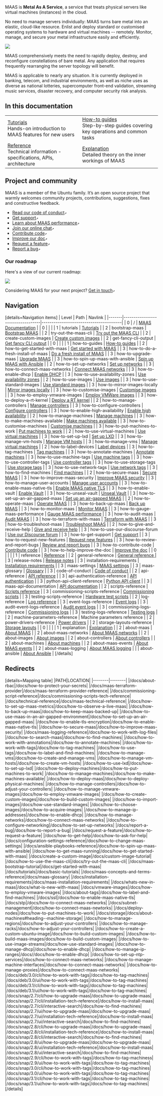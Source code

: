 <!-- "MAAS documentation" -->
MAAS is **Metal As A Service**, a service that treats physical servers like virtual machines (instances) in the cloud.

No need to manage servers individually: MAAS turns bare metal into an elastic, cloud-like resource. Enlist and deploy standard or customised operating systems to hardware and virtual machines -- remotely.  Monitor, manage, and secure your metal infrastructure easily and efficiently.

<a href="https://discourse.maas.io/uploads/default/original/1X/18456dbd3fbfec14eddd044816fd0719692282da.jpeg" target = "_blank"><img src="https://discourse.maas.io/uploads/default/original/1X/18456dbd3fbfec14eddd044816fd0719692282da.jpeg"></a>

MAAS comprehensively meets the need to rapidly deploy, destroy, and reconfigure constellations of bare metal.  Any application that requires frequently rearranging the server topology will benefit.

MAAS is applicable to nearly any situation.  It is currently deployed in banking, telecom, and industrial environments, as well as niche uses as diverse as national lotteries, supercomputer front-end validation, streaming music services, disaster recovery, and computer security risk analysis.

## In this documentation

|                                                                                       |                                                                                             |
|---------------------------------------------------------------------------------------|---------------------------------------------------------------------------------------------|
| [Tutorials](/t/6140)</br>  Hands-on introduction to MAAS features for new users       | [How-to guides](/t/6142) </br> Step-by-step guides covering key operations and common tasks |
| [Reference](/t/6143) </br> Technical information - specifications, APIs, architecture | [Explanation](/t/6141) </br> Detailed theory on the inner workings of MAAS                  |


## Project and community

MAAS is a member of the Ubuntu family. It’s an open source project that warmly welcomes community projects, contributions, suggestions, fixes and constructive feedback.

- [Read our code of conduct](https://ubuntu.com/community/code-of-conduct)`↗`
- [Get support](https://maas.io/docs/how-to-contact-us)`↗`
- [Learn about MAAS performance](https://maas.io/docs/maas-performance)`↗`
- [Join our online chat](https://discourse.maas.io)`↗`
- [Contribute code](https://launchpad.net/maas)`↗`
- [Improve our doc](https://maas.io/docs/how-to-help-improve-the-doc)`↗`
- [Request a feature](https://maas.io/docs/request-a-feature)`↗`
- [Report a bug](https://maas.io/docs/report-a-bug)`↗`

### Our roadmap

Here's a view of our current roadmap:

<a href="https://discourse.maas.io/uploads/default/original/2X/6/6cb3381fd1cfb2f3a871c281e118d2b94ee05bf1.jpeg" target = "_blank"><img src="https://discourse.maas.io/uploads/default/original/2X/6/6cb3381fd1cfb2f3a871c281e118d2b94ee05bf1.jpeg"></a>

Considering MAAS for your next project? [Get in touch](https://maas.io/docs/how-to-contact-us)`↗`

<!-- nohtml begin-nohtml -->
## Navigation

<!--
[details=Documentation versions]
| Path | Version |
|--|--|
|  | [snap-2.9](/t/unlisted-docs-testing/4315) |
| snap-2.8 | [snap-2.8](/t/unlisted-docs-testing-snap-2-8/4668) |
[/details]
-->

[details=Navigation items]
| Level | Path                              | Navlink                                 |
|-------|-----------------------------------|-----------------------------------------|
| 0     | /                                 | [MAAS Documentation](/t/-/6662)         |
| 0     |                                   |                                         |
| 1     | tutorials                         | [Tutorials](/t/-/6140)                  |
| 2     | bootstrap-maas                    | [Bootstrap MAAS](/t/-/5092)             |
| 2     | try-out-the-maas-cli              | [Try out the MAAS CLI](/t/-/5236)       |
| 2     | create-custom-images              | [Create custom images](/t/-/6102)       |
| 2     | get-fancy-cli-output              | [Get fancy CLI output](/t/-/6027)       |
| 0     |                                   |                                         |
| 1     | how-to-guides                     | [How-to guides](/t/-/6663)              |
| 2     | how-to-get-started-with-maas      | [Get started with MAAS](/t/-/6202)      |
| 3     | how-to-do-a-fresh-install-of-maas | [Do a fresh install of MAAS](/t/-/5128) |
| 3     | how-to-upgrade-maas               | [Upgrade MAAS](/t/-/5436)               |
| 3     | how-to-spin-up-maas-with-ansible  | [Spin up MAAS with Ansible](/t/-/6367)  |
| 2     | how-to-set-up-networks            | [Set up networks](/t/-/6174)            |
| 3     | how-to-connect-maas-networks      | [Connect MAAS networks](/t/-/5164)      |
| 3     | how-to-enable-dhcp                | [Enable DHCP](/t/-/5132)                |
| 3     | how-to-use-availability-zones     | [Use availability zones](/t/-/5152)     |
| 2     | how-to-use-images                 | [Use images](/t/-/6192)                 |
| 3     | how-to-use-standard-images        | [Use standard images](/t/-/5124)        |
| 3     | how-to-mirror-images-locally      | [Mirror images locally](/t/-/5927)      |
| 3     | how-to-customise-images           | [Customise images](/t/-/5104)           |
| 3     | how-to-employ-vmware-images       | [Employ VMWare images](/t/-/5144)       |
| 3     | how-to-deploy-a-rt-kernel         | [Deploy a RT kernel](/t/-/6658)         |
| 2     | how-to-manage-controllers         | [Manage controllers](/t/-/6498)         |
| 3     | how-to-configure-controllers      | [Configure controllers](/t/-/5172)      |
| 3     | how-to-enable-high-availability   | [Enable high availability](/t/-/5120)   |
| 2     | how-to-manage-machines            | [Manage machines](/t/-/6193)            |
| 3     | how-to-make-machines-available    | [Make machines available](/t/-/5160)    |
| 3     | how-to-customise-machines         | [Customise machines](/t/-/5108)         |
| 3     | how-to-put-machines-to-work       | [Put machines to work](/t/-/5112)       |
| 2     | how-to-use-virtual-machines       | [Use virtual machines](/t/-/6500)       |
| 3     | how-to-set-up-lxd                 | [Set up LXD](/t/-/5208)                 |
| 3     | how-to-manage-vm-hosts            | [Manage VM hosts](/t/-/5140)            |
| 3     | how-to-manage-vms                 | [Manage virtual machines](/t/-/5148)    |
| 2     | how-to-label-devices              | [Label devices](/t/-/6200)              |
| 3     | how-to-tag-machines               | [Tag machines](/t/-/5928)               |
| 3     | how-to-annotate-machines          | [Annotate machines](/t/-/5929)          |
| 3     | how-to-use-machine-tags           | [Use machine tags](/t/-/5224)           |
| 3     | how-to-use-controller-tags        | [Use controller tags](/t/-/5216)        |
| 3     | how-to-use-storage-tags           | [Use storage tags](/t/-/5232)           |
| 3     | how-to-use-network-tags           | [Use network tags](/t/-/5228)           |
| 3     | how-to-find-machines              | [Find machines](/t/-/5192)              |
| 2     | how-to-secure-maas                | [Secure MAAS](/t/-/6503)                |
| 3     | how-to-improve-maas-security      | [Improve MAAS security](/t/-/5196)      |
| 3     | how-to-manage-user-accounts       | [Manage user accounts](/t/-/5184)       |
| 3     | how-to-enable-maas-native-tls     | [Enable MAAS native TLS](/t/-/5116)     |
| 3     | how-to-enable-vault               | [Enable Vault](/t/-/6501)               |
| 3     | how-to-unseal-vault               | [Unseal Vault](/t/-/6502)               |
| 3     | how-to-set-up-an-air-gapped-maas  | [Set up an air-gapped MAAS](/t/-/5212)  |
| 2     | how-to-operate-maas               | [Operate MAAS](/t/-/6799)               |
| 3     | how-to-back-up-maas               | [Back up MAAS](/t/-/5096)               |
| 3     | how-to-monitor-maas               | [Monitor MAAS](/t/-/5204)               |
| 3     | how-to-gauge-maas-performance     | [Gauge MAAS performance](/t/-/6178)     |
| 3     | how-to-audit-maas                 | [Audit MAAS](/t/-/5987)                 |
| 3     | how-to-terraform-with-maas        | [Terraform with MAAS](/t/-/6327)        |
| 3     | how-to-troubleshoot-maas          | [Troubleshoot MAAS](/t/-/5333)          |
| 2     | how-to-give-and-receive-help      | [Give and receive help](/t/-/5248)      |
| 3     | how-to-use-our-discourse-forum    | [Use our Discourse forum](/t/-/6802)    |
| 3     | how-to-get-support                | [Get support](/t/-/6803)                |
| 3     | how-to-request-new-features       | [Request new features](/t/-/4447)       |
| 3     | how-to-review-and-report-bugs     | [Review and report bugs](/t/-/4446)     |
| 3     | how-to-contribute-code            | [Contribute code](/t/-/6805)            |
| 3     | how-to-help-improve-the-doc       | [Improve the doc](/t/-/4186)            |
| 0     |                                   |                                         |
| 1     | reference                         | [Reference](/t/-/6140)                  |
| 2     | general-reference                 | [General reference ](/t/-/6806)         |
| 3     | release-notes                     | [Release notes](/t/-/5292)              |
| 3     | installation-requirements         | [Installation requirements](/t/-/6233)  |
| 3     | maas-settings                     | [MAAS settings](/t/-/6347)              |
| 3     | maas-glossary                     | [Glossary](/t/-/5416)                   |
| 3     | code-of-conduct                   | [Code of conduct](/t/-/6807)            |
| 2     | api-reference                     | [API reference](/t/-/6665)              |
| 3     | api-authentication-reference      | [API authentication](/t/-/5060)         |
| 3     | python-api-client-reference       | [Python API client](/t/-/5404)          |
| 3     | maas-api-documentation            | [API documentation](/t/-/6839)          |
| 2     | scripts-reference                 | [Scripts reference](/t/-/6808)          |
| 3     | commissioning-scripts-reference   | [Commissioning scripts](/t/-/6605)      |
| 3     | testing-scripts-reference         | [Hardware test scripts](/t/-/5392)      |
| 2     | log-reference                     | [Log reference](/t/-/6811)              |
| 3     | event-logs-reference              | [Event logs](/t/-/5252)                 |
| 3     | audit-event-logs-reference        | [Audit event logs](/t/-/5256)           |
| 3     | commissioning-logs-reference      | [Commissioning logs](/t/-/5248)         |
| 3     | testing-logs-reference            | [Testing logs](/t/-/5314)               |
| 2     | machine-parameters-reference      | Machine parameters reference            |
| 2     | power-drivers-reference           | [Power drivers](/t/-/5246)              |
| 2     | storage-layouts-reference         | [Storage layouts](/t/-/5973)            |
| 0     |                                   |                                         |
| 1     | explanation                       | [Explanation](/t/-/6141)                |
| 2     | about-maas                        | [About MAAS](/t/-/6678)                 |
| 2     | about-maas-networks               | [About MAAS networks](/t/-/6680)        |
| 2     | about-images                      | [About images](/t/-/6685)               |
| 2     | about-controllers                 | [About controllers](/t/-/6690)          |
| 2     | about-machines                    | [About machines](/t/-/6695)             |
| 2     | about-maas-events                 | [About MAAS events](/t/-/6510)          |
| 2     | about-maas-logging                | [About MAAS logging](/t/-/6713)         |
|       | about-ansible                     | [About Ansible](/t/-/6888)              |
[/details]

<!--
| 3     | about-commissioning-logs           | [About commissioning logs](/t/-/6855)           |
| 3     | about-testing-logs                 | [About testing logs](/t/-/6856)                 |
| 3     | about-event-logs                   | [About event logs](/t/-/6700)                   |
| 3     | about-audit-logs                   | [About audit logs](/t/-/6857)                   |
| 3     | about-system-logs                  | [About system logs](/t/-/6858)                  |
| 3     | bout-region-logs                   | [About region logs](/t/-/6714)                  |
| 3     | about-rack-logs                    | [About rack logs](/t/-/6715)                    |
| 3     | about-maas-logs                    | [About MAAS logs](/t/-/6716)                    |
| 3     | about-other-logs-of-interest       | [About other logs of interest](/t/-/6718)       |
| 2     | about-labels                       | [About labels](/t/-/6709)                       |
| 3     | about-tags                         | [About tags](/t/-/6710)                         |
| 3     | about-annotations                  | [About annotations](/t/-/6711)                  |
| 2     | about-maas-security                | [About MAAS security](/t/-/6719)                |
| 3     | about-maas-security-best-practices | [About MAAS security best practices](/t/-/6859) |
| 3     | about-user-accounts                | [About user accounts](/t/-/6722)                |
| 3     | about-rbac-and-candid              | [About RBAC and Candid](/t/-/6724)              |
| 3     | about-tls-and-maas                 | [About TLS and MAAS](/t/-/6720)                 |
| 3     | about-vault-and-maas               | [About Vault and MAAS](/t/-/6723)               |
| 3     | about-air-gapped-maas              | [About air-gapped MAAS](/t/-/6721)              |
| 2     | about-maas-operations              | [About MAAS operations](/t/-/6725)              |
| 3     | about-backups                      | [About backups](/t/-/6728)                      |
| 3     | about-monitoring-maas              | [About monitoring MAAS](/t/-/6726)              |
| 3     | about-maas-performance             | [About MAAS performance](/t/-/6727)             |
| 3     | about-maas-and-ansible             | [About MAAS and Ansible](/t/-/6730)             |
| 3     | about-maas-and-terraforming        | [About MAAS and Terraforming](/t/-/6729)        |
| 3     | about-the-machine-lifecycle            | [About the machine lifecycle](/t/-/6696)            |
| 3     | about-the-machine-list                 | [About the machine list](/t/-/6701)                 |
| 3     | about-commissioning-scripts            | [About commissioning scripts](/t/-/6698)            |
| 3     | about-testing-scripts                  | [About testing scripts](/t/-/6699)                  |
| 3     | about-machine-related-events           | [About machine-related events](/t/-/6853)           |
| 3     | about-machine-storage                  | [About machine storage](/t/-/6702)                  |
| 3     | about-disk-erasure                     | [About disk erasure](/t/-/6703)                     |
| 2     | about-virtual-machines                 | [About virtual machines](/t/-/6704)                 |
| 3     | about-vm-hosting                       | [About VM hosting](/t/-/6705)                       |
| 3     | about-numa                             | [About NUMA](/t/-/6708)                             |
| 3     | about-overcommit                       | [About overcommit](/t/-/6854)                       |
| 3     | about-lxd                              | [About LXD](/t/-/6706)                              |
| 3     | about-rack-controllers                 | [About rack controllers](/t/-/6692)                 |
| 3     | about-region-controllers               | [About region controllers](/t/-/6691)               |
| 3     | about-region-rack-communication        | [About region-rack communication](/t/-/6693)        |
| 3     | about-controller-high-availability     | [About controller high availability](/t/-/6694)     |
| 3     | about-maas-images-and-streams          | [About MAAS images and streams](/t/-/6686)          |
| 3     | about-image-deployment                 | [About image deployment](/t/-/6688)                 |
| 3     | about-boot-sources                     | [About boot sources](/t/-/6850)                     |
| 3     | about-local-mirrors                    | [About local mirrors](/t/-/6687)                    |
| 3     | about-cloud-init                       | [About cloud-init](/t/-/6851)                       |
| 3     | about-kernel-options                   | [About kernel options](/t/-/6852)                   |
| 3     | about-custom-images                    | [About custom images](/t/-/6689)                    |
| 3     | about-pxe-booting                      | [About PXE booting](/t/-/6842)                      |
| 3     | about-power-drivers                    | [About power drivers](/t/-/6843)                    |
| 3     | about-discovery                        | [About discovery](/t/-/6844)                        |
| 3     | about-subnets                          | [About subnets](/t/-/6845)                          |
| 3     | about-vlans                            | [About VLANs](/t/-/6846)                            |
| 3     | about-proxies                          | [About proxies](/t/-/6847)                          |
| 3     | about-rpc                              | [About RPC](/t/-/6848)                              |
| 3     | about-availability-zones               | [About availability zones](/t/-/6849)               |
| 3     | what-maas-offers                       | [What MAAS offers](/t/-/6840)                       |
| 3     | how-maas-works                         | [How MAAS works](/t/-/6679)                         |
| 2     | primers                                | [Primers](/t/-/6841)                                |
| 3     | about-tcp-ip                           | [About TCP/IP](/t/-/6683)                           |
| 3     | about-dhcp                             | [About DHCP](/t/-/6682)                             |
| 3     | about-cloud-networking                 | [About cloud networking](/t/-/6684)                 |
| 3     | flat-storage-layout-reference          | [Flat storage layout reference](/t/-/6834)          |
| 3     | lvm-storage-layout-reference           | [LVM storage layout reference](/t/-/6835)           |
| 3     | bcache-storage-layout-reference        | [Bcache storage layout reference](/t/-/6836)        |
| 3     | vmfs6-storage-layout-reference         | [VMFS6 storage layout reference](/t/-/6837)         |
| 3     | blank-storage-layout-reference         | [Blank storage layout reference](/t/-/6838)         |
| 3     | maas-log-reference                     | [MAAS log reference](/t/-/6813)                     |
| 3     | system-log-reference                   | [System log reference](/t/-/6814)                   |
| 3     | apc-power-driver-reference             | [APC power driver reference](/t/-/6815)             |
| 3     | bmc-power-driver-reference             | [BMC power driver reference](/t/-/6816)             |
| 3     | christmann-power-driver-reference      | [Christmann power driver reference](/t/-/6817)      |
| 3     | cisco-rcs-power-driver-reference       | [Cisco RCS power driver reference](/t/-/6818)       |
| 3     | digital-loggers-power-driver-reference | [Digital Loggers power driver reference](/t/-/6819) |
| 3     | facebook-wedge-power-driver-reference  | [Facebook Wedge power driver reference](/t/-/6820)  |
| 3     | hp-moonshot-power-driver-reference     | [HP Moonshot power driver reference](/t/-/6821)     |
| 3     | ibm-hmc-power-driver-reference         | [IBM HMC power driver reference](/t/-/6822)         |
| 3     | ibm-z-power-driver-reference           | [IBM Z power driver reference](/t/-/6823)           |
| 3     | intel-amt-power-driver-reference       | [Intel AMT power driver reference](/t/-/6824)       |
| 3     | ipmi-power-driver-reference            | [IPMI power driver reference](/t/-/6825)            |
| 3     | lxd-power-driver-reference             | [LXD power driver reference](/t/-/6826)             |
| 3     | microsoft-ocs-power-driver-reference   | [Microsoft OCS power driver reference](/t/-/6827)   |
| 3     | openstack-nova-power-driver-reference  | [OpenStack Nova power driver reference](/t/-/6828)  |
| 3     | proxmox-power-driver-reference         | [Proxmox power driver reference](/t/-/6829)         |
| 3     | redfish-power-driver-reference         | [Redfish power driver reference](/t/-/6830)         |
| 3     | seamicro-15000-power-driver-reference  | [SeaMicro 15000 power driver reference](/t/-/6831)  |
| 3     | virsh-libvirt-power-driver-reference   | [Virsh libvirt power driver reference](/t/-/6832)   |
| 3     | vmware-power-driver-reference          | [VMWare power driver reference](/t/-/6833)          |
-->

## Redirects

[details=Mapping table]
|PATH|LOCATION|
|--------|--------|
|/docs/about-rbac|/docs/how-to-protect-your-secrets|
|/docs/maas-terraform-provider|/docs/maas-terraform-provider-reference|
|/docs/commissioning-script-reference|/docs/commissioning-scripts-tech-reference|
|/docs/technical-reference|/docs/maas-technical-reference|
|/docs/how-to-set-up-maas-metrics|/docs/how-to-observe-a-live-maas|
|/docs/how-to-back-up-maas|/docs/how-to-keep-maas-backed-up|
|/docs/how-to-use-maas-in-an-air-gapped-environment|/docs/how-to-set-up-an-air-gapped-maas|
|/docs/how-to-enable-tls-encryption|/docs/how-to-enable-maas-native-tls|
|/docs/how-to-secure-maas|/docs/how-to-improve-maas-security|
|/docs/maas-logging-reference|/docs/how-to-work-with-log-files|
|/docs/how-to-search-maas|/docs/how-to-find-machines|
|/docs/how-to-work-with-annotations|/docs/how-to-annotate-machines|
|/docs/how-to-work-with-tags|/docs/how-to-tag-machines|
|/docs/how-to-use-tags|/docs/how-to-label-and-find-machines|
|/docs/how-to-manage-vms|/docs/how-to-create-and-manage-vms|
|/docs/how-to-manage-vm-hosts|/docs/how-to-create-vm-hosts|
|/docs/how-to-use-lxd|/docs/how-to-set-up-lxd|
|/docs/how-to-deploy-machines|/docs/how-to-put-machines-to-work|
|/docs/how-to-manage-machines|/docs/how-to-make-machines-available|
|/docs/how-to-deploy-maas|/docs/how-to-deploy-physical-machines|
|/docs/how-to-manage-controllers|/docs/how-to-adjust-your-controllers|
|/docs/how-to-manage-vmware-images|/docs/how-to-employ-vmware-images|
|/docs/how-to-create-custom-images|/docs/how-to-build-custom-images|
|/docs/how-to-import-images|/docs/how-use-standard-images|
|/docs/how-to-choose-images|/docs/how-to-acquire-images|
|/docs/how-to-manage-ip-addresses|/docs/how-to-enable-dhcp|
|/docs/how-to-manage-networks|/docs/how-to-connect-maas-networks|
|/docs/how-to-configure-networking|/docs/how-to-set-up-networks|
|/docs/report-a-bug|/docs/how-to-report-a-bug|
|/docs/request-a-feature|/docs/how-to-request-a-feature|
|/docs/how-to-get-help|/docs/how-to-ask-for-help| 
|/docs/configuration-settings-reference|/docs/how-to-change-maas-settings|
|/docs/ansible-playbooks-reference|/docs/how-to-spin-up-maas-with-ansible|
|/docs/how-to-get-maas-running|/docs/how-to-get-started-with-maas|
|/docs/create-a-custom-image|/docs/custom-image-tutorial|
|/docs/how-to-use-the-maas-cli|/docs/try-out-the-maas-cli|
|/docs/maas-bootstrap-tutorial|/docs/get-started-with-maas|
|/docs/tutorials|/docs/basic-tutorials|
|/docs/maas-concepts-and-terms-reference|/docs/maas-glossary|
|/docs/installation-requirements|/docs/maas-installation-requirements|
|/docs/whats-new-in-maas|/docs/what-is-new-with-maas|
|/docs/vmware-images|/docs/how-to-employ-vmware-images|
|/docs/about-tags|/docs/how-to-label-and-find-machines|
|/docs/ssl|/docs/how-to-enable-maas-native-tls|
|/docs/stp|/docs/how-to-connect-maas-networks|
|/docs/subnet-management|/docs/how-to-connect-maas-newtorks|
|/docs/deploy-nodes|/docs/how-to-put-machines-to-work|
|/docs/storage|/docs/about-machines#heading--machine-storage|
|/docs/how-to-manage-regions|/docs/how-to-adjust-your-controllers|
|/docs/how-to-manage-racks|/docs/how-to-adjust-your-controllers|
|/docs/how-to-create-a-custom-ubuntu-image|/docs/how-to-build-custom-images|
|/docs/how-to-build-maas-images/docs/how-to-build-custom-images|
|/docs/how-to-use-image-streams|/docs/how-use-standard-images|
|/docs/how-to-manage-dhcp|/docs/how-to-enable-dhcp|
|/docs/how-to-manage-ip-ranges|/docs//docs/how-to-enable-dhcp|
|/docs/how-to-set-up-ntp-services|/docs/how-to-connect-maas-networks|
|/docs/how-to-manage-machine-interfaces|/docs/how-to-connect-maas-networks|
|/docs/how-to-manage-proxies|/docs/how-to-connect-maas-networks|
|/docs/deb/3.0/cli/how-to-work-with-tags|/docs/how-to-tag-machines|
|/docs/deb/3.0/ui/how-to-work-with-tags|/docs/how-to-tag-machines|
|/docs/deb/3.1/cli/how-to-work-with-tags|/docs/how-to-tag-machines|
|/docs/deb/3.1/ui/how-to-work-with-tags|/docs/how-to-tag-machines|
|/docs/snap/2.7/cli/how-to-upgrade-maas|/docs/how-to-upgrade-maas|
|/docs/snap/2.7/cli/installation-tech-reference|/docs/how-to-install-maas|
|/docs/snap/2.7/cli/interactive-search|/docs/how-to-find-machines|
|/docs/snap/2.7/ui/how-to-upgrade-maas|/docs/how-to-upgrade-maas|
|/docs/snap/2.7/ui/installation-tech-reference|/docs/how-to-install-maas|
|/docs/snap/2.7/ui/interactive-search|/docs/how-to-find-machines|
|/docs/snap/2.8/cli/how-to-upgrade-maas|/docs/how-to-upgrade-maas|
|/docs/snap/2.8/cli/installation-tech-reference|/docs/how-to-install-maas|
|/docs/snap/2.8/cli/interactive-search|/docs/how-to-find-machines|
|/docs/snap/2.8/ui/how-to-upgrade-maas|/docs/how-to-upgrade-maas|
|/docs/snap/2.8/ui/installation-tech-reference|/docs/how-to-install-maas|
|/docs/snap/2.8/ui/interactive-search|/docs/how-to-find-machines|
|/docs/snap/2.9/cli/how-to-work-with-tags|/docs/how-to-tag-machiness|
|/docs/snap/2.9/ui/how-to-work-with-tags|/docs/how-to-tag-machines|
|/docs/snap/3.0/cli/how-to-work-with-tags|/docs/how-to-tag-machines|
|/docs/snap/3.0/ui/how-to-work-with-tags|/docs/how-to-tag-machines|
|/docs/snap/3.1/cli/how-to-work-with-tags|/docs/how-to-tag-machines|
|/docs/snap/3.1/ui/how-to-work-with-tags|/docs/how-to-tag-machines|
[/details]
<!-- nohtml end-nohtml -->
